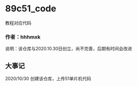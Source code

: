 # 89c51_code
教程对应代码
### 作者：hhhmxk
说明：该仓库与2020.10.30日创立，尚不完善，后期有时间会改进
## 大事记
2020/10/30 创建该仓库，上传51单片机代码
